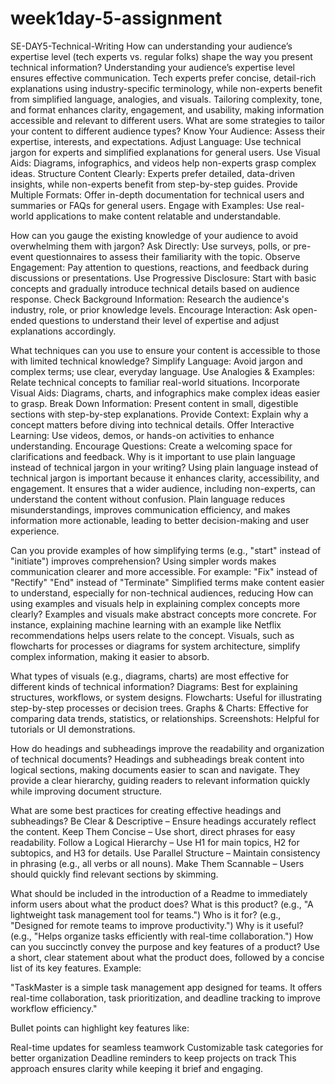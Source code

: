 # week1day-5-assignment
 SE-DAY5-Technical-Writing
How can understanding your audience’s expertise level (tech experts vs. regular folks) shape the way you present technical information?
Understanding your audience’s expertise level ensures effective communication. Tech experts prefer concise, detail-rich explanations using industry-specific terminology, while non-experts benefit from simplified language, analogies, and visuals. Tailoring complexity, tone, and format enhances clarity, engagement, and usability, making information accessible and relevant to different users.
What are some strategies to tailor your content to different audience types?
Know Your Audience: Assess their expertise, interests, and expectations.
Adjust Language: Use technical jargon for experts and simplified explanations for general users.
Use Visual Aids: Diagrams, infographics, and videos help non-experts grasp complex ideas.
Structure Content Clearly: Experts prefer detailed, data-driven insights, while non-experts benefit from step-by-step guides.
Provide Multiple Formats: Offer in-depth documentation for technical users and summaries or FAQs for general users.
Engage with Examples: Use real-world applications to make content relatable and understandable.

How can you gauge the existing knowledge of your audience to avoid overwhelming them with jargon?
Ask Directly: Use surveys, polls, or pre-event questionnaires to assess their familiarity with the topic.
Observe Engagement: Pay attention to questions, reactions, and feedback during discussions or presentations.
Use Progressive Disclosure: Start with basic concepts and gradually introduce technical details based on audience response.
Check Background Information: Research the audience's industry, role, or prior knowledge levels.
Encourage Interaction: Ask open-ended questions to understand their level of expertise and adjust explanations accordingly.

What techniques can you use to ensure your content is accessible to those with limited technical knowledge?
Simplify Language: Avoid jargon and complex terms; use clear, everyday language.
Use Analogies & Examples: Relate technical concepts to familiar real-world situations.
Incorporate Visual Aids: Diagrams, charts, and infographics make complex ideas easier to grasp.
Break Down Information: Present content in small, digestible sections with step-by-step explanations.
Provide Context: Explain why a concept matters before diving into technical details.
Offer Interactive Learning: Use videos, demos, or hands-on activities to enhance understanding.
Encourage Questions: Create a welcoming space for clarifications and feedback.
Why is it important to use plain language instead of technical jargon in your writing?
Using plain language instead of technical jargon is important because it enhances clarity, accessibility, and engagement. It ensures that a wider audience, including non-experts, can understand the content without confusion. Plain language reduces misunderstandings, improves communication efficiency, and makes information more actionable, leading to better decision-making and user experience.


Can you provide examples of how simplifying terms (e.g., "start" instead of "initiate") improves comprehension?
Using simpler words makes communication clearer and more accessible. For example:
"Fix" instead of "Rectify"
"End" instead of "Terminate"
Simplified terms make content easier to understand, especially for non-technical audiences, reducing
How can using examples and visuals help in explaining complex concepts more clearly?
Examples and visuals make abstract concepts more concrete. For instance, explaining machine learning with an example like Netflix recommendations helps users relate to the concept. Visuals, such as flowcharts for processes or diagrams for system architecture, simplify complex information, making it easier to absorb.

What types of visuals (e.g., diagrams, charts) are most effective for different kinds of technical information?
Diagrams: Best for explaining structures, workflows, or system designs.
Flowcharts: Useful for illustrating step-by-step processes or decision trees.
Graphs & Charts: Effective for comparing data trends, statistics, or relationships.
Screenshots: Helpful for tutorials or UI demonstrations.

How do headings and subheadings improve the readability and organization of technical documents?
Headings and subheadings break content into logical sections, making documents easier to scan and navigate. They provide a clear hierarchy, guiding readers to relevant information quickly while improving document structure.

What are some best practices for creating effective headings and subheadings?
Be Clear & Descriptive – Ensure headings accurately reflect the content.
Keep Them Concise – Use short, direct phrases for easy readability.
Follow a Logical Hierarchy – Use H1 for main topics, H2 for subtopics, and H3 for details.
Use Parallel Structure – Maintain consistency in phrasing (e.g., all verbs or all nouns).
Make Them Scannable – Users should quickly find relevant sections by skimming.
 
What should be included in the introduction of a Readme to immediately inform users about what the product does?
What is this product? (e.g., "A lightweight task management tool for teams.")
Who is it for? (e.g., "Designed for remote teams to improve productivity.")
Why is it useful? (e.g., "Helps organize tasks efficiently with real-time collaboration.")
How can you succinctly convey the purpose and key features of a product?
Use a short, clear statement about what the product does, followed by a concise list of its key features. Example:

"TaskMaster is a simple task management app designed for teams. It offers real-time collaboration, task prioritization, and deadline tracking to improve workflow efficiency."

Bullet points can highlight key features like:

Real-time updates for seamless teamwork
Customizable task categories for better organization
Deadline reminders to keep projects on track
This approach ensures clarity while keeping it brief and engaging.
